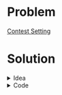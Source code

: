 # Problem
[Contest Setting](https://www.hackerrank.com/contests/srbd-code-contest-2023-round-1/challenges/contest-setting-1)

# Solution

<details>
<summary>Idea</summary>

Let's say, <br>
> $a = \lfloor \frac{m}{2} \rfloor$ and $b = \lceil \frac{m}{2} \rceil$. <br>

Our goal is to maximize the value of m while ensuring,
> $a^2 + b^2 + m \times y \leq B$. <br>

We can just do a binary search on the calue of $m$ to find the maximum value of $m$ . After that, we can say, $N = 2^m$

</details>

<details>
<summary>Code</summary>

```cpp
/*
    So, which of the favours
    of your Lord would you deny?
*/

#include <bits/stdc++.h>

#ifdef ADIB_PC
#include "dbg.h"
#else
#define dbg(...)
#endif

using namespace std;
using ll = long long;

#define fast_IO ios_base::sync_with_stdio(0), cin.tie(NULL);
#define show(x) cout << #x << ": " << x << endl;
#define all(x) begin(x), end(x)
#define MAXN 200005

int main()
{
    fast_IO;
    int T = 1;
    cin >> T;
    while(T--)
    {
        ll B;
        ll n , m, y;
        cin >> B >> y;
        ll lo = 0, hi = __lg(LLONG_MAX);
        ll ans = 0;
        while(lo <= hi)
        {
            ll m = (lo + hi) / 2;
            ll a = m/2;
            ll b = m-a;
            if(a*a + b*b + m*y <= B)
            {
                ans = m;
                lo = m + 1;
            }
            else hi = m - 1;
        }
        cout << (1LL << ans) << "\n";
    }
    return 0;
}
```
</details>